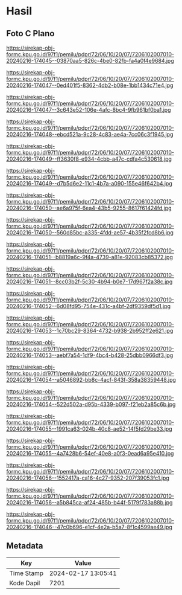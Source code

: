 # Hasil

## Foto C Plano

https://sirekap-obj-formc.kpu.go.id/97f1/pemilu/pdpr/72/06/10/20/07/7206102007010-20240216-174045--03870aa5-826c-4be0-82fb-fa4a0f4e9684.jpg

https://sirekap-obj-formc.kpu.go.id/97f1/pemilu/pdpr/72/06/10/20/07/7206102007010-20240216-174047--0ed401f5-8362-4db2-b08e-1bb1434c71e4.jpg

https://sirekap-obj-formc.kpu.go.id/97f1/pemilu/pdpr/72/06/10/20/07/7206102007010-20240216-174047--3c643e52-106e-4afc-8bc4-9fb961bf0ba1.jpg

https://sirekap-obj-formc.kpu.go.id/97f1/pemilu/pdpr/72/06/10/20/07/7206102007010-20240216-174048--ebcd521a-9c28-4c83-ae4a-7cc06c3f1945.jpg

https://sirekap-obj-formc.kpu.go.id/97f1/pemilu/pdpr/72/06/10/20/07/7206102007010-20240216-174049--ff3630f8-e934-4cbb-a47c-cdfa4c530618.jpg

https://sirekap-obj-formc.kpu.go.id/97f1/pemilu/pdpr/72/06/10/20/07/7206102007010-20240216-174049--d7b5d6e2-11c1-4b7a-a090-155e46f642b4.jpg

https://sirekap-obj-formc.kpu.go.id/97f1/pemilu/pdpr/72/06/10/20/07/7206102007010-20240216-174050--ae6a975f-6ea4-43b5-9255-8617f61424fd.jpg

https://sirekap-obj-formc.kpu.go.id/97f1/pemilu/pdpr/72/06/10/20/07/7206102007010-20240216-174050--560d85bc-a335-4fdd-ae57-4b35f2fcd8b6.jpg

https://sirekap-obj-formc.kpu.go.id/97f1/pemilu/pdpr/72/06/10/20/07/7206102007010-20240216-174051--b8819a6c-9f4a-4739-a81e-92083cb85372.jpg

https://sirekap-obj-formc.kpu.go.id/97f1/pemilu/pdpr/72/06/10/20/07/7206102007010-20240216-174051--8cc03b2f-5c30-4b94-b0e7-17d967f2a38c.jpg

https://sirekap-obj-formc.kpu.go.id/97f1/pemilu/pdpr/72/06/10/20/07/7206102007010-20240216-174052--6d08fd95-754e-431c-a4bf-2df9359df5d1.jpg

https://sirekap-obj-formc.kpu.go.id/97f1/pemilu/pdpr/72/06/10/20/07/7206102007010-20240216-174053--1c70bc29-8364-4732-b938-2b952ff2e621.jpg

https://sirekap-obj-formc.kpu.go.id/97f1/pemilu/pdpr/72/06/10/20/07/7206102007010-20240216-174053--aebf7a54-1df9-4bc4-b428-25dbb0966df3.jpg

https://sirekap-obj-formc.kpu.go.id/97f1/pemilu/pdpr/72/06/10/20/07/7206102007010-20240216-174054--a5046892-bb8c-4acf-843f-358a38359448.jpg

https://sirekap-obj-formc.kpu.go.id/97f1/pemilu/pdpr/72/06/10/20/07/7206102007010-20240216-174054--522d502a-d95b-4339-b097-f21eb2a85c6b.jpg

https://sirekap-obj-formc.kpu.go.id/97f1/pemilu/pdpr/72/06/10/20/07/7206102007010-20240216-174055--1991ca63-024b-40c8-ae52-14f5fd29be33.jpg

https://sirekap-obj-formc.kpu.go.id/97f1/pemilu/pdpr/72/06/10/20/07/7206102007010-20240216-174055--4a7428b6-54ef-40e8-a0f3-0ead6a95e410.jpg

https://sirekap-obj-formc.kpu.go.id/97f1/pemilu/pdpr/72/06/10/20/07/7206102007010-20240216-174056--1552417a-ca16-4c27-9352-207f39053fc1.jpg

https://sirekap-obj-formc.kpu.go.id/97f1/pemilu/pdpr/72/06/10/20/07/7206102007010-20240216-174056--a5b845ca-af24-485b-b44f-5179f783a88b.jpg

https://sirekap-obj-formc.kpu.go.id/97f1/pemilu/pdpr/72/06/10/20/07/7206102007010-20240216-174046--47c0b696-e1cf-4e2a-b5a7-8f1c4599ae49.jpg


## Metadata

| Key        | Value               |
| ---------- | ------------------- |
| Time Stamp | 2024-02-17 13:05:41 |
| Kode Dapil | 7201                |



